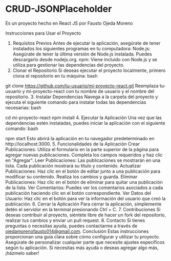 
# CRUD-JSONPlaceholder
Es un proyecto hecho en React JS por Fausto Ojeda Moreno

Instrucciones para Usar el Proyecto
1. Requisitos Previos
Antes de ejecutar la aplicación, asegúrate de tener instalados los siguientes programas en tu computadora:
Node.js: Asegúrate de tener la última versión de Node.js instalada. Puedes descargarlo desde nodejs.org.
npm: Viene incluido con Node.js y se utiliza para gestionar las dependencias del proyecto.
2. Clonar el Repositorio
Si deseas ejecutar el proyecto localmente, primero clona el repositorio en tu máquina:
bash

git clone https://github.com/tu-usuario/mi-proyecto-react.git
Reemplaza tu-usuario y mi-proyecto-react con tu nombre de usuario y el nombre del repositorio.
3. Instalar Dependencias
Navega a la carpeta del proyecto y ejecuta el siguiente comando para instalar todas las dependencias necesarias:
bash

cd mi-proyecto-react
npm install
4. Ejecutar la Aplicación
Una vez que las dependencias estén instaladas, puedes iniciar la aplicación con el siguiente comando:
bash

npm start
Esto abrirá la aplicación en tu navegador predeterminado en http://localhost:3000.
5. Funcionalidades de la Aplicación
Crear Publicaciones: Utiliza el formulario en la parte superior de la página para agregar nuevas publicaciones. Completa los campos requeridos y haz clic en "Agregar".
Leer Publicaciones: Las publicaciones se mostrarán en una lista. Cada publicación mostrará su título y contenido.
Actualizar Publicaciones: Haz clic en el botón de editar junto a una publicación para modificar su contenido. Realiza los cambios y guarda.
Eliminar Publicaciones: Haz clic en el botón de eliminar para quitar una publicación de la lista.
Ver Comentarios: Puedes ver los comentarios asociados a cada publicación haciendo clic en el botón correspondiente.
Ver Datos del Usuario: Haz clic en el botón para ver la información del usuario que creó la publicación.
6. Cerrar la Aplicación
Para cerrar la aplicación, simplemente detén el servidor en la terminal presionando Ctrl + C.
7. Contribuciones
Si deseas contribuir al proyecto, siéntete libre de hacer un fork del repositorio, realizar tus cambios y enviar un pull request.
8. Contacto
Si tienes preguntas o necesitas ayuda, puedes contactarme a través de ojedamorenofausto014@gmail.com.
Conclusión
Estas instrucciones proporcionan una guía clara sobre cómo configurar y utilizar tu proyecto. Asegúrate de personalizar cualquier parte que necesite ajustes específicos según tu aplicación. Si necesitas más ayuda o deseas agregar algo más, ¡házmelo saber!